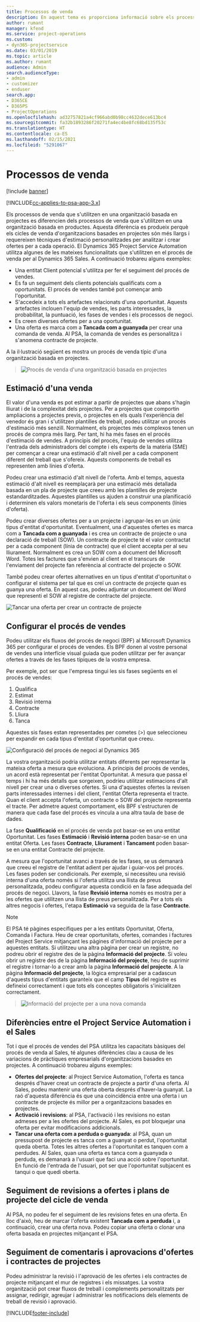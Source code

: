 ```yaml
---
title: Processos de venda
description: En aquest tema es proporciona informació sobre els processos de venda bàsics.
author: rumant
manager: kfend
ms.service: project-operations
ms.custom:
- dyn365-projectservice
ms.date: 03/01/2019
ms.topic: article
ms.author: rumant
audience: Admin
search.audienceType:
- admin
- customizer
- enduser
search.app:
- D365CE
- D365PS
- ProjectOperations
ms.openlocfilehash: ad32757821a4cf966abd0b98cc4632dece613bc4
ms.sourcegitcommit: fa32b1893286f20271fa4ec4be8fc68bd135f53c
ms.translationtype: HT
ms.contentlocale: ca-ES
ms.lasthandoff: 02/15/2021
ms.locfileid: "5291067"
---
```

# <a name="sales-processes"></a>Processos de venda

[!include [banner](../includes/psa-now-project-operations.md)]

[!INCLUDE[cc-applies-to-psa-app-3.x](../includes/cc-applies-to-psa-app-3x.md)]

Els processos de venda que s'utilitzen en una organització basada en projectes es diferencien dels processos de venda que s'utilitzen en una organització basada en productes. Aquesta diferència es produeix perquè els cicles de venda d'organitzacions basades en projectes són més llargs i requereixen tècniques d'estimació personalitzades per analitzar i crear ofertes per a cada operació. El Dynamics 365 Project Service Automation utilitza algunes de les mateixes funcionalitats que s'utilitzen en el procés de venda per al Dynamics 365 Sales. A continuació trobareu alguns exemples:

- Una entitat Client potencial s'utilitza per fer el seguiment del procés de vendes.
- Es fa un seguiment dels clients potencials qualificats com a oportunitats. El procés de vendes també pot començar amb l'oportunitat.
- S'accedeix a tots els artefactes relacionats d'una oportunitat. Aquests artefactes inclouen l'equip de vendes, les parts interessades, la probabilitat, la puntuació, les fases de vendes i els processos de negoci.
- Es creen diverses ofertes per a una oportunitat.
- Una oferta es marca com a **Tancada com a guanyada** per crear una comanda de venda. Al PSA, la comanda de vendes es personalitza i s'anomena contracte de projecte.

A la il·lustració següent es mostra un procés de venda típic d'una organització basada en projectes.

> ![Procés de venda d'una organització basada en projectes](media/basic-guide-1.png)

## <a name="estimating-a-sale"></a>Estimació d'una venda
El valor d'una venda es pot estimar a partir de projectes que abans s'hagin lliurat i de la complexitat dels projectes. Per a projectes que comportin ampliacions a projectes previs, o projectes en els quals l'experiència del venedor és gran i s'utilitzen plantilles de treball, podeu utilitzar un procés d'estimació més senzill. Normalment, els projectes més complexos tenen un procés de compra més llarg. Per tant, hi ha més fases en el procés d'estimació de vendes. A principis del procés, l'equip de vendes utilitza l'entrada dels administradors del compte i els experts de la matèria (SME) per començar a crear una estimació d'alt nivell per a cada component diferent del treball que s'ofereix. Aquests components de treball es representen amb línies d'oferta. 

Podeu crear una estimació d'alt nivell de l'oferta. Amb el temps, aquesta estimació d'alt nivell es reemplaçarà per una estimació més detallada basada en un pla de projecte que creeu amb les plantilles de projecte estandarditzades. Aquestes plantilles us ajuden a construir una planificació i determinen els valors monetaris de l'oferta i els seus components (línies d'oferta). 

Podeu crear diverses ofertes per a un projecte i agrupar-les en un únic tipus d'entitat d'oportunitat. Eventualment, una d'aquestes ofertes es marca com a **Tancada com a guanyada** i es crea un contracte de projecte o una declaració de treball (SOW). Un contracte de projecte té el valor contractat per a cada component (línia de contracte) que el client accepta per al seu lliurament. Normalment es crea un SOW com a document del Microsoft Word. Totes les factures que s'envien al client en el transcurs de l'enviament del projecte fan referència al contracte del projecte o SOW.

També podeu crear ofertes alternatives en un tipus d'entitat d'oportunitat o configurar el sistema per tal que es creï un contracte de projecte quan es guanya una oferta. En aquest cas, podeu adjuntar un document del Word que representi el SOW al registre de contracte del projecte.

![Tancar una oferta per crear un contracte de projecte](media/basic-guide-2.png)

## <a name="configuring-the-sales-process"></a>Configurar el procés de vendes
Podeu utilitzar els fluxos del procés de negoci (BPF) al Microsoft Dynamics 365 per configurar el procés de vendes. Els BPF donen al vostre personal de vendes una interfície visual guiada que poden utilitzar per fer avançar ofertes a través de les fases típiques de la vostra empresa.

Per exemple, pot ser que l'empresa tingui les sis fases següents en el procés de vendes:

1. Qualifica
2. Estimat
3. Revisió interna
4. Contracte
5. Lliura
6. Tanca

Aquestes sis fases estan representades per cometes (\>) que seleccioneu per expandir en cada tipus d'entitat d'oportunitat que creeu.

![Configuració del procés de negoci al Dynamics 365](media/basic-guide-3.png)
 
La vostra organització podria utilitzar entitats diferents per representar la mateixa oferta a mesura que evoluciona. A principis del procés de vendes, un acord està representat per l'entitat Oportunitat. A mesura que passa el temps i hi ha més detalls que sorgeixen, podríeu utilitzar estimacions d'alt nivell per crear una o diverses ofertes. Si una d'aquestes ofertes la revisen parts interessades internes i del client, l'entitat Oferta representa el tracte. Quan el client accepta l'oferta, un contracte o SOW del projecte representa el tracte. Per admetre aquest comportament, els BPF s'estructuren de manera que cada fase del procés es vincula a una altra taula de base de dades.

La fase **Qualificació** en el procés de venda pot basar-se en una entitat Oportunitat. Les fases **Estimació** i **Revisió interna** poden basar-se en una entitat Oferta. Les fases **Contracte**, **Lliurament** i **Tancament** poden basar-se en una entitat Contracte del projecte.

A mesura que l'oportunitat avanci a través de les fases, se us demanarà que creeu el registre de l'entitat adient per ajudar i guiar-vos pel procés. Les fases poden ser condicionals. Per exemple, si necessiteu una revisió interna d'una oferta només si l'oferta utilitza una llista de preus personalitzada, podeu configurar aquesta condició en la fase adequada del procés de negoci. Llavors, la fase **Revisió interna** només es mostra per a les ofertes que utilitzen una llista de preus personalitzada. Per a tots els altres negocis i ofertes, l'etapa **Estimació** va seguida de la fase **Contracte**.

> [!NOTE]
> El PSA té pàgines específiques per a les entitats Oportunitat, Oferta, Comanda i Factura. Heu de crear oportunitats, ofertes, comandes i factures del Project Service mitjançant les pàgines d'informació del projecte per a aquestes entitats. Si utilitzeu una altra pàgina per crear un registre, no podreu obrir el registre des de la pàgina **Informació del projecte**. Si voleu obrir un registre des de la pàgina **Informació del projecte**, heu de suprimir el registre i tornar-lo a crear amb la pàgina **Informació del projecte**. A la pàgina **Informació del projecte**, la lògica empresarial per a cadascun d'aquests tipus d'entitats garanteix que el camp **Tipus** del registre es defineixi correctament i que tots els conceptes obligatoris s'inicialitzen correctament.

> ![Informació del projecte per a una nova comanda](media/basic-guide-4.png)
 
## <a name="differences-between-project-service-automation-and-sales"></a>Diferències entre el Project Service Automation i el Sales
Tot i que el procés de vendes del PSA utilitza les capacitats bàsiques del procés de venda al Sales, té algunes diferències clau a causa de les variacions de pràctiques empresarials d'organitzacions basades en projectes. A continuació trobareu alguns exemples:

- **Ofertes del projecte**: al Project Service Automation, l'oferta es tanca després d'haver creat un contracte de projecte a partir d'una oferta. Al Sales, podeu mantenir una oferta oberta després d'haver-la guanyat. La raó d'aquesta diferència és que una coincidència entre una oferta i un contracte de projecte és millor per a organitzacions basades en projectes. 
- **Activació i revisions**: al PSA, l'activació i les revisions no estan admeses per a les ofertes del projecte. Al Sales, es pot bloquejar una oferta per evitar modificacions addicionals.
- **Tancar una oferta com a perduda o guanyada**: al PSA, quan un pressupost de projecte es tanca com a guanyat o perdut, l'oportunitat queda oberta. Totes les altres ofertes a l'oportunitat es tanquen com a perdudes. Al Sales, quan una oferta es tanca com a guanyada o perduda, es demanarà a l'usuari que faci una acció sobre l'oportunitat. En funció de l'entrada de l'usuari, pot ser que l'oportunitat subjacent es tanqui o que quedi oberta.

## <a name="tracking-revisions-to-quotes-and-project-plans-in-the-sales-cycle"></a>Seguiment de revisions a ofertes i plans de projecte del cicle de venda
Al PSA, no podeu fer el seguiment de les revisions fetes en una oferta. En lloc d'això, heu de marcar l'oferta existent **Tancada com a perduda** i, a continuació, crear una oferta nova. Podeu copiar una oferta o clonar una oferta basada en projectes mitjançant el PSA.

## <a name="tracking-comments-and-approvals-of-quotes-and-project-contracts"></a>Seguiment de comentaris i aprovacions d'ofertes i contractes de projectes
Podeu administrar la revisió i l'aprovació de les ofertes i els contractes de projecte mitjançant el mur de registres i els missatges. La vostra organització pot crear fluxos de treball i complements personalitzats per assignar, redirigir, agreujar i administrar les notificacions dels elements de treball de revisió i aprovació.


[!INCLUDE[footer-include](../includes/footer-banner.md)]